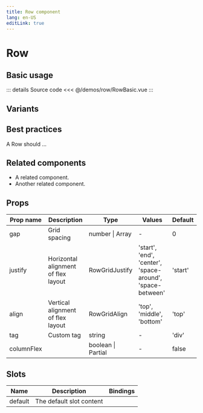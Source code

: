 ```yaml
---
title: Row component
lang: en-US
editLink: true
---
```


# Row

## Basic usage

<RowBasic />

::: details Source code
<<< @/demos/row/RowBasic.vue
:::

## Variants

<RowVariants />

## Best practices

A Row should ...

## Related components

- A related component.
- Another related component.

## Props

| Prop name  | Description                         | Type               | Values                                                    | Default |
| ---------- | ----------------------------------- | ------------------ | --------------------------------------------------------- | ------- |
| gap        | Grid spacing                        | number \| Array    | -                                                         | 0       |
| justify    | Horizontal alignment of flex layout | RowGridJustify     | 'start', 'end', 'center', 'space-around', 'space-between' | 'start' |
| align      | Vertical alignment of flex layout   | RowGridAlign       | 'top', 'middle', 'bottom'                                 | 'top'   |
| tag        | Custom tag                          | string             | -                                                         | 'div'   |
| columnFlex |                                     | boolean \| Partial | -                                                         | false   |

## Slots

| Name    | Description              | Bindings |
| ------- | ------------------------ | -------- |
| default | The default slot content |          |
